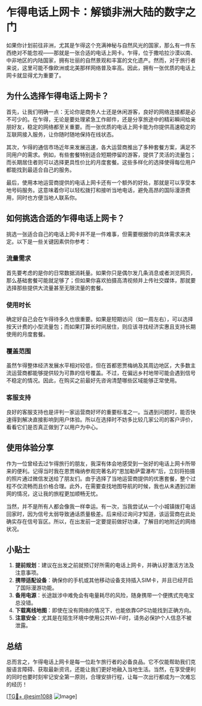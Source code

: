 # 乍得电话上网卡：解锁非洲大陆的数字之门

如果你计划前往非洲，尤其是乍得这个充满神秘与自然风光的国家，那么有一件东西绝对不能忽视——那就是一张合适的电话上网卡。乍得，位于撒哈拉沙漠以南、中非地区的内陆国家，拥有壮丽的自然景观和丰富的文化遗产。然而，对于旅行者来说，这里可能不像欧洲或北美那样网络普及率高。因此，拥有一张优质的电话上网卡就显得尤为重要了。

## 为什么选择乍得电话上网卡？

首先，让我们明确一点：无论你是商务人士还是休闲游客，良好的网络连接都是必不可少的。在乍得，无论是要处理紧急工作邮件，还是分享旅途中的精彩瞬间给亲朋好友，稳定的网络都至关重要。而一张优质的电话上网卡能为你提供高速稳定的互联网接入服务，让你随时随地保持在线状态。

其次，乍得的通信市场近年来发展迅速，各大运营商推出了多种套餐方案，满足不同用户的需求。例如，有些套餐特别适合短期停留的游客，提供了灵活的流量包；而长期居住者则可以选择更具性价比的月度套餐。这些多样化的选择使得每位用户都能找到最适合自己的服务。

最后，使用本地运营商提供的电话上网卡还有一个额外的好处，那就是可以享受本地号码服务。这意味着你可以轻松拨打和接听当地电话，避免高昂的国际漫游费用，同时也方便当地人联系你。

## 如何挑选合适的乍得电话上网卡？

挑选一张适合自己的电话上网卡并不是一件难事，但需要根据你的具体需求来决定。以下是一些关键因素供你参考：

### 流量需求
首先要考虑的是你的日常数据消耗量。如果你只是偶尔发几条消息或者浏览网页，那么基础套餐可能就足够了；但如果你喜欢拍摄高清视频并上传社交媒体，那就要选择那些提供大流量甚至无限流量的套餐。

### 使用时长
确定好自己会在乍得待多久也很重要。如果是短期访问（如一周左右），可以选择按天计费的小型流量包；而如果打算长时间居住，则应该寻找经济实惠且支持长期使用的月度套餐。

### 覆盖范围
虽然乍得整体经济发展水平相对较低，但在首都恩贾梅纳及其周边地区，大多数主流运营商都能够提供较为可靠的信号覆盖。不过，在偏远乡村地带可能会遇到信号不稳定的情况。因此，在购买之前最好先咨询清楚哪些区域能够正常使用。

### 客服支持
良好的客服支持也是评判一家运营商好坏的重要标准之一。当遇到问题时，能否快速得到解决直接影响到用户体验。所以在选择时不妨多比较几家公司的客户评价，看看它们是否真正做到了以用户为中心。

## 使用体验分享

作为一位曾经去过乍得旅行的朋友，我深有体会地感受到一张好的电话上网卡所带来的便利。记得当时我在恩贾梅纳参观完著名的“恩加勒萨雷瀑布”后，立刻将拍摄的照片通过微信发送给了朋友们。由于选择了当地运营商提供的优惠套餐，整个过程不仅流畅而且价格合理。此外，在需要查找地图导航的时候，我也从未遇到过断网的情况，这让我的旅程更加顺畅无忧。

当然，并不是所有人都会像我一样幸运。有一次，当我尝试从一个小城镇拨打电话回家时，因为信号太弱导致通话质量极差。后来经过询问才知道，该运营商在此处确实存在信号盲区。所以，在出发前一定要提前做好功课，了解目的地附近的网络状况。

## 小贴士

1. **提前规划**：建议在出发之前就预订好所需的电话上网卡，并确认好激活方法及注意事项。
2. **携带适配设备**：确保你的手机或其他移动设备支持插入SIM卡，并且已经开启了国际漫游功能。
3. **备用电源**：长途跋涉中难免会有电量耗尽的风险，随身携带一个便携式充电宝总没错。
4. **下载离线地图**：即使在没有网络的情况下，也能依靠GPS功能找到正确方向。
5. **注意安全**：尤其是在陌生环境中使用公共Wi-Fi时，请务必保护个人信息不被泄露。

## 总结

总而言之，乍得电话上网卡是每一位赴乍旅行者的必备良品。它不仅能帮助我们克服语言障碍、获取最新资讯，还能让我们更好地融入当地生活。当然，在享受便利的同时也要时刻牢记安全第一原则，合理安排行程，让每一次出行都成为一次难忘的经历！

[[TG💪+ @esim1088](https://t.me/s/esim1088) ![Image](https://i.postimg.cc/4NQfJmqS/Snipaste-2025-05-13-00-14-12.png)]